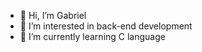 - 👋 Hi, I’m Gabriel
- 👀 I’m interested in back-end development
- 🌱 I’m currently learning C language

<!---
Backend-Gabriel/Backend-Gabriel is a ✨ special ✨ repository because its `README.md` (this file) appears on your GitHub profile.
You can click the Preview link to take a look at your changes.
--->
